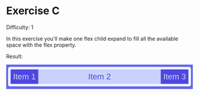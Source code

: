 # Exercise C

Difficulty: 1

In this exercise you'll make one flex child expand to fill all the available space with the flex property.

Result:

![image](../../images/c.png)